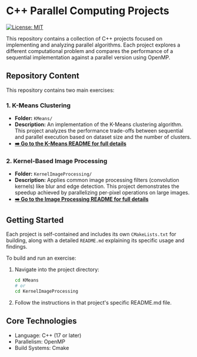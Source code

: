 # C++ Parallel Computing Projects

[![License: MIT](https://img.shields.io/badge/License-MIT-yellow.svg)](https://opensource.org/licenses/MIT)

This repository contains a collection of C++ projects focused on implementing and analyzing parallel algorithms. Each project explores a different computational problem and compares the performance of a sequential implementation against a parallel version using OpenMP.

## Repository Content

This repository contains two main exercises:

### 1. K-Means Clustering

- **Folder:** `KMeans/`
- **Description:** An implementation of the K-Means clustering algorithm. This project analyzes the performance trade-offs between sequential and parallel execution based on dataset size and the number of clusters.
- **[➡️ Go to the K-Means README for full details](./KMeans/README.md)**

### 2. Kernel-Based Image Processing

- **Folder:** `KernelImageProcessing/`
- **Description:** Applies common image processing filters (convolution kernels) like blur and edge detection. This project demonstrates the speedup achieved by parallelizing per-pixel operations on large images.
- **[➡️ Go to the Image Processing README for full details](./KernelImageProcessing/README.md)**

## Getting Started

Each project is self-contained and includes its own `CMakeLists.txt` for building, along with a detailed `README.md` explaining its specific usage and findings.

To build and run an exercise:

1.  Navigate into the project directory:

    ```sh
    cd KMeans
    # or
    cd KernelImageProcessing
    ```

2.  Follow the instructions in that project's specific README.md file.

## Core Technologies

- Language: C++ (17 or later)
- Parallelism: OpenMP
- Build Systems: Cmake
